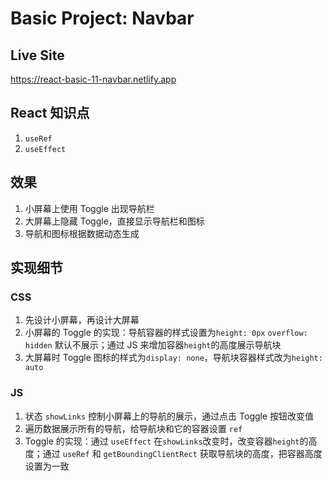 # Basic Project: Navbar

## Live Site

https://react-basic-11-navbar.netlify.app

## React 知识点

1. `useRef`
2. `useEffect`

## 效果

1. 小屏幕上使用 Toggle 出现导航栏
2. 大屏幕上隐藏 Toggle，直接显示导航栏和图标
3. 导航和图标根据数据动态生成

## 实现细节

### CSS

1. 先设计小屏幕，再设计大屏幕
2. 小屏幕的 Toggle 的实现：导航容器的样式设置为`height: 0px` `overflow: hidden` 默认不展示；通过 JS 来增加容器`height`的高度展示导航块
3. 大屏幕时 Toggle 图标的样式为`display: none`，导航块容器样式改为`height: auto`

### JS

1. 状态 `showLinks` 控制小屏幕上的导航的展示，通过点击 Toggle 按钮改变值
2. 遍历数据展示所有的导航，给导航块和它的容器设置 `ref`
3. Toggle 的实现：通过 `useEffect` 在`showLinks`改变时，改变容器`height`的高度；通过 `useRef` 和 `getBoundingClientRect` 获取导航块的高度，把容器高度设置为一致
